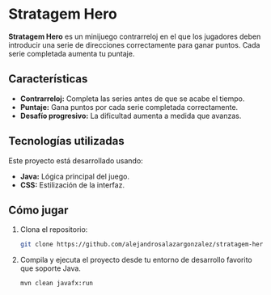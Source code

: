 # Stratagem Hero

**Stratagem Hero** es un minijuego contrarreloj en el que los jugadores deben introducir una serie de direcciones correctamente para ganar puntos. Cada serie completada aumenta tu puntaje.

## Características

- **Contrarreloj:** Completa las series antes de que se acabe el tiempo.
- **Puntaje:** Gana puntos por cada serie completada correctamente.
- **Desafío progresivo:** La dificultad aumenta a medida que avanzas.

## Tecnologías utilizadas

Este proyecto está desarrollado usando:

- **Java:** Lógica principal del juego.
- **CSS:** Estilización de la interfaz.

## Cómo jugar

1. Clona el repositorio:
   ```bash
   git clone https://github.com/alejandrosalazargonzalez/stratagem-hero.git
    ```

2. Compila y ejecuta el proyecto desde tu entorno de desarrollo favorito que soporte Java.
   ```bash
   mvn clean javafx:run
   ```
